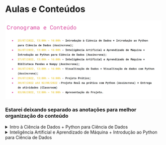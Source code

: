 # Aulas e Conteúdos

![Untitled](images/Untitled.png)

### Estarei deixando separado as anotações para melhor organização do conteúdo

<details>
<summary>Intro à Ciência de Dados + Python para Ciência de Dados</summary>

# Currículo de um Cientista de Dados
    # Geralmente um profissional multidisciplinar, podendo vir de diversas áreas
    # Possui conhecimentos em:
        - R, Python e SQL (Linguagens de análise e extração de dados)
        - Estatística e AI/Machine Learning
        - Tableu, PowerBI, streamlit, etc… (Tecnologia de visualização de dados e criação de relatórios)
        - Negócios e produtos

# Mercado de Trabalho
    # Setor de varejo/saúde/financeiro/marketing
        - 9 posição em alta em 2022
        - 60 mil vagas não ocupadas em 2021
        - Média salárial de 6k-9k

# Intro a Ciência de Dados

    # Combinação de cic, estat e mat que pode ser usada interdisciplinarmente
    # Processo de extrair info através de dados
    # Identificar tendências
    # Dados → Análise → Decisão → Ação
        - O que aconteceu?
        - Por que aconteceu?
        - Acontecerá novamente?
        - O que deve ser feito?


![Untitled](images/Untitled%201.png)

# Tipos de Modelo
    # Descrição de fenômenos do mundo real e digital
    # Geração de valor a negócios
    # Automatizar processos para operações de:
        - Inferência/Predição
        - Classificação
        - Agrupamento
        - Recomendação
    # Modelos de Classificação
        - Modelo supervisionado, rotulado manualmente
    # Modelos de Agrupamento/Clusterização
        - Enviar um conjunto de características para a máquina para ela atribuir à um modelo específico
        - Agrupa bancos de dados com características comuns
        - Eu, como humano, posso rotular esses grupos que são agrupados
    # Modelos de Recomendação
        - Modelo colaborativo → Renner, Netflix, Amazon
        - Modelo pessoal → Netflix, Instagram, Tiktok

# Etapas de Geração de um Modelo
![Untitled](images/Untitled%202.png)

    # Entrada de Dados
        - Separados entre treinamento e teste, um com ajuda humana e outro para testar a capacidade da máquina
    # Coleta/Organização
        - Dados podem vir de múltiplas fontes
        - Tipicamente desorganizados
        - A combinação de múltiplas fontes de dados tem como objetivo criar modelos mais acurados
    # Tratamento
        - Descarte
            - Dados em brancco
            - Dados de má qualidade
            - Anomalias
        - Preenchimento de dados faltantes
            - Interpolação
            - Substituição por valores de média, moda ou mediana
        - Transformação
            - Normalização
            - Codificação
            - Engenharia de características
    # Concepção do modelo
        - Separação da base de dados entre teste e treinamento
            - No treinamento a gente dá o rótulo das características, ou seja, o resultado com base na entrada
        - Escolha do modelo conforme a aplicação:
            - Classificação ou Predição
                - KNN
                - ARIMA
                - Long-Short Term Memory
                - Neural networks
                - …
            - Agrupamento
                - K-means
                - Mean-shift clustering
                - DBSCAN
                - Gaussian Mixture Models
                - …
            - Recomendação
                - Collaborative filtering
                - Content-based filtering
    # Avaliação dos resultados
    # Validação
        - Teste
            - Teste de hipótese (análise do p-valor) e confirmação de tese
            - Validação cruzada
            - Análise de métricas de avaliação
                - Acurácia, precisão, erro médio absoluto
        - Aprovação do resultado por gestores e clientes
    # Implantação
        - Lançamento do modelo em produção
        - Geração de valor ao negócio
        - Monitoramento e aprimoramento contínuo do modelo
# Mãos à obra!
- No exercicio1.py estarei tentando realizar um exercicio presente no enunciado que está explícito dentro do próprio código em forma de comentário.
</details>

<details>
<summary>Inteligência Artificial e Aprendizado de Máquina + Introdução ao Python para Ciência de Dados</summary>

# Introdução à Inteligência Artificial

# Dividido em 4 definições:
- Pensamento humanizado

    > O fascinante esforço de fazer computadores pensar… Máquinas com mentes, no completo sentido literal. (Haugeland, 1985)
    >

    > A automação de atividades que associamos com pensamento humano, atividades como tomada de decisão, resolução de problema, aprendizado… (Bellman, 1978)
    >
- Pensamento racional

    > É o estudo das faculdades mentais através de modelos computacionais (Charniak e McDermott, 1985)
    >

    > É o estudo da computação que torna possível sentir, racionalizar, e agir. (Winston, 1992)
    >
- Agir humanamente

    > É a arte de construir máquinas que executam funções que demandam
    inteligência, quando executadas por pessoas. (Kurzweil, 1990)
    >

    > É o estudo de como fazer computadores realizarem coisas que, no
    momento, as pessoas fazem de maneira melhor. (Rich and Knight, 1991)
    >
- Agir racionalmente

    > Inteligência computacional é o estudo da criação de agentes
    inteligentes.” (Poole et al., 1998)
    >

    > IA se preocupa com comportamento inteligente em artefatos. (Nilsson, 1998)


# Teste de Turing
    # Agir humanamente da máquina
    # Um computador é aprovado no teste de Turing se um humano, após fazer uma série de perguntas, não sabe distinguir se as respostas são de uma máquina ou de outro humano.
    # Para uma máquina passar nesse teste, demandaria:
        - Processamento de linguagem natural, ou seja, se comunicar em algum idioma
        - Representação de conhecimento, ou seja, armazenar o que vê e ouve
        - Raciocínio automático, ou seja, usar o conhecimento armazenado para responder perguntas e chegar à conclusões
        - Aprendizado de máquina, que é adaptar-se à novas circunstâncias, identificar padrões e fazer generalizações
# Atlas <3
    # Boston Dynamics
    # Área da robótica
    # OBS.: Me lembra muito minha vontade de trabalhar com robótica, reabilitação, exoesqueletos e impulsos elétricos
# Dall-E
    # Rede neural que reproduz imagens por instruções de texto
# Aprendizado de Máquina
    # Sub-área do campo da inteligência artificial
    # Capacidade da máquina de imitar o comportamento inteligente humano
    # Divide-se em:
        - Aprendizado supervisionado (dados rotulados)
        - Aprendizado não-supervisionado (dados não-rotulados)
        - Aprendizado por reforço (tentativa e erro)

# Mãos à obra!

    Utilize os algoritmos K-NN e Árvore de Decisão para classificar pétalas do conjunto de dados Iris

</details>
